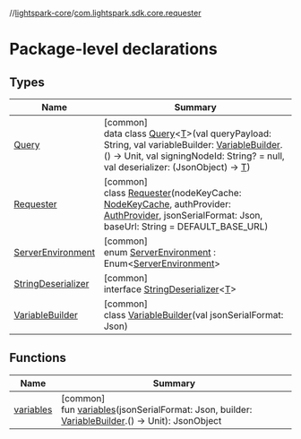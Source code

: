 //[lightspark-core](../../index.md)/[com.lightspark.sdk.core.requester](index.md)

# Package-level declarations

## Types

| Name | Summary |
|---|---|
| [Query](-query/index.md) | [common]<br>data class [Query](-query/index.md)&lt;[T](-query/index.md)&gt;(val queryPayload: String, val variableBuilder: [VariableBuilder](-variable-builder/index.md).() -&gt; Unit, val signingNodeId: String? = null, val deserializer: (JsonObject) -&gt; [T](-query/index.md)) |
| [Requester](-requester/index.md) | [common]<br>class [Requester](-requester/index.md)(nodeKeyCache: [NodeKeyCache](../com.lightspark.sdk.core.crypto/-node-key-cache/index.md), authProvider: [AuthProvider](../com.lightspark.sdk.core.auth/-auth-provider/index.md), jsonSerialFormat: Json, baseUrl: String = DEFAULT_BASE_URL) |
| [ServerEnvironment](-server-environment/index.md) | [common]<br>enum [ServerEnvironment](-server-environment/index.md) : Enum&lt;[ServerEnvironment](-server-environment/index.md)&gt; |
| [StringDeserializer](-string-deserializer/index.md) | [common]<br>interface [StringDeserializer](-string-deserializer/index.md)&lt;[T](-string-deserializer/index.md)&gt; |
| [VariableBuilder](-variable-builder/index.md) | [common]<br>class [VariableBuilder](-variable-builder/index.md)(val jsonSerialFormat: Json) |

## Functions

| Name | Summary |
|---|---|
| [variables](variables.md) | [common]<br>fun [variables](variables.md)(jsonSerialFormat: Json, builder: [VariableBuilder](-variable-builder/index.md).() -&gt; Unit): JsonObject |

